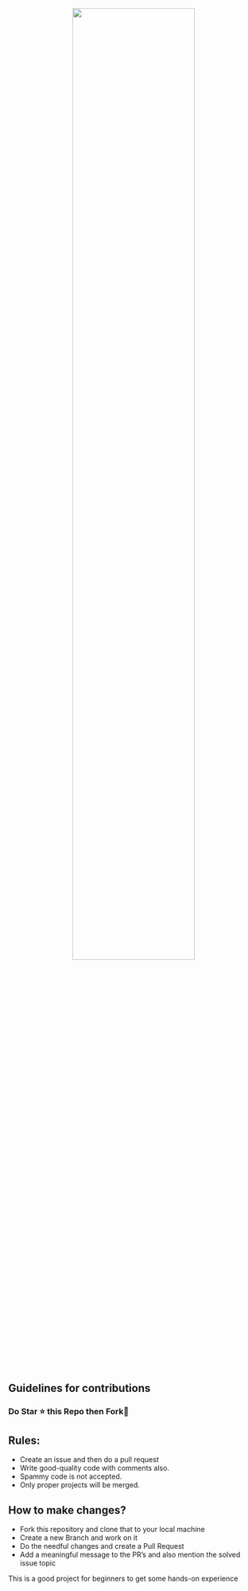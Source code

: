 <div  align=center>
  <img src=https://blog.tooljet.com/content/images/2022/09/Screenshot-2022-09-27-at-08.03.21.png width=70%>
</div>

## Guidelines for contributions


### Do Star ⭐ this Repo then Fork🍴


## Rules:
- Create an issue and then do a pull request
- Write good-quality code with comments also.
- Spammy code is not accepted.
- Only proper projects will be merged.


## How to make changes?

- Fork this repository and clone that to your local machine
- Create a new Branch and work on it
- Do the needful changes and create a Pull Request
- Add a meaningful message to the PR’s and also mention the solved issue topic


This is a good project for beginners to get some hands-on experience


